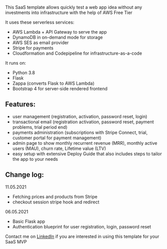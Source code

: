 This SaaS template allows quickly test a web app idea without any investments into infrastructure with the help of AWS Free Tier 

It uses these serverless services:
- AWS Lambda + API Gateway to serve the app
- DynamoDB in on-demand mode for storage
- AWS SES as email provider
- Stripe for payments
- Cloudformation and Codepipeline for infrastructure-as-a-code

It runs on:
- Python 3.8
- Flask
- Zappa (converts Flask to AWS Lambda)
- Bootstrap 4 for server-side rendered frontend

## Features:
- user management (registration, activation, password reset, login)
- transactional email (registration activation, password reset, payment problems, trial period end)
- payments administration (subscriptions with Stripe Connect, trial, customer portal for payment management)  
- admin page to show monthly recurrent revenue (MRR), monthly active users (MAU), churn rate, Lifetime value (LTV)
- easy setup with extensive Deploy Guide that also includes steps to tailor the app to your needs

## Change log:
11.05.2021
- Fetching prices and products from Stripe
- checkout session stripe hook and redirect

06.05.2021
- Basic Flask app
- Authentication blueprint for user registration, login, password reset


Contact me on [LinkedIn](https://www.linkedin.com/in/smirnovam/) if you are interested in using this template for your SaaS MVP


